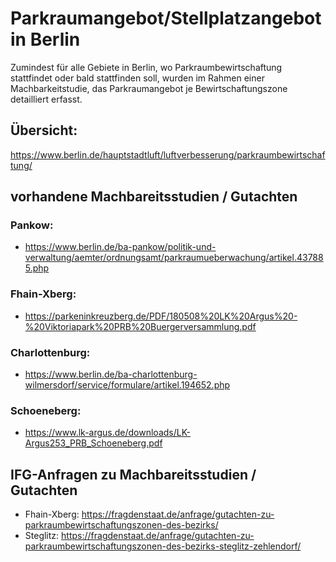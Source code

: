  
# Parkraumangebot/Stellplatzangebot in Berlin
Zumindest für alle Gebiete in Berlin, wo Parkraumbewirtschaftung stattfindet oder bald stattfinden soll, wurden im Rahmen einer Machbarkeitstudie, das Parkraumangebot je Bewirtschaftungszone detailliert erfasst.


## Übersicht:
https://www.berlin.de/hauptstadtluft/luftverbesserung/parkraumbewirtschaftung/


## vorhandene Machbareitsstudien / Gutachten
### Pankow:
* https://www.berlin.de/ba-pankow/politik-und-verwaltung/aemter/ordnungsamt/parkraumueberwachung/artikel.437885.php


### Fhain-Xberg:
* https://parkeninkreuzberg.de/PDF/180508%20LK%20Argus%20-%20Viktoriapark%20PRB%20Buergerversammlung.pdf


### Charlottenburg:
* https://www.berlin.de/ba-charlottenburg-wilmersdorf/service/formulare/artikel.194652.php


### Schoeneberg:
* https://www.lk-argus.de/downloads/LK-Argus253_PRB_Schoeneberg.pdf




## IFG-Anfragen zu  Machbareitsstudien / Gutachten
* Fhain-Xberg: https://fragdenstaat.de/anfrage/gutachten-zu-parkraumbewirtschaftungszonen-des-bezirks/
* Steglitz: https://fragdenstaat.de/anfrage/gutachten-zu-parkraumbewirtschaftungszonen-des-bezirks-steglitz-zehlendorf/
